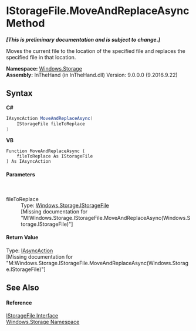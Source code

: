 # IStorageFile.MoveAndReplaceAsync Method 
 _**\[This is preliminary documentation and is subject to change.\]**_

Moves the current file to the location of the specified file and replaces the specified file in that location.

**Namespace:**&nbsp;<a href="N_Windows_Storage">Windows.Storage</a><br />**Assembly:**&nbsp;InTheHand (in InTheHand.dll) Version: 9.0.0.0 (9.2016.9.22)

## Syntax

**C#**<br />
``` C#
IAsyncAction MoveAndReplaceAsync(
	IStorageFile fileToReplace
)
```

**VB**<br />
``` VB
Function MoveAndReplaceAsync ( 
	fileToReplace As IStorageFile
) As IAsyncAction
```


#### Parameters
&nbsp;<dl><dt>fileToReplace</dt><dd>Type: <a href="T_Windows_Storage_IStorageFile">Windows.Storage.IStorageFile</a><br />\[Missing <param name="fileToReplace"/> documentation for "M:Windows.Storage.IStorageFile.MoveAndReplaceAsync(Windows.Storage.IStorageFile)"\]</dd></dl>

#### Return Value
Type: <a href="T_Windows_Foundation_IAsyncAction">IAsyncAction</a><br />\[Missing <returns> documentation for "M:Windows.Storage.IStorageFile.MoveAndReplaceAsync(Windows.Storage.IStorageFile)"\]

## See Also


#### Reference
<a href="T_Windows_Storage_IStorageFile">IStorageFile Interface</a><br /><a href="N_Windows_Storage">Windows.Storage Namespace</a><br />